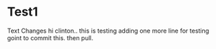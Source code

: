 # Test1
Text Changes
hi clinton.. this is testing
adding one more line for testing
goint to commit this. then pull.
